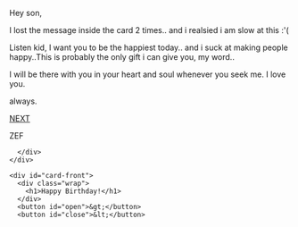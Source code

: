 <div id="card">
    <div id="card-inside">
      <div class="wrap">
        <p>Hey son,</p>
        <p>I lost the message inside the card 2 times.. and i realsied i am slow at this :'( </p>
        <p>Listen kid, I want you to be the happiest today.. and i suck at making people happy..This is probably the only gift i can give you, my word..</p>
        <p>I will be there with you in your heart and soul whenever you seek me.
          I love you.
        </p>
        <p>always.</p>
        <p><a href="http://pandey47.0fees.us/index4.html">NEXT</a></p>
        <p class="signed">ZEF</p>
        
      </div>
    </div>

    <div id="card-front">
      <div class="wrap">
        <h1>Happy Birthday!</h1>
      </div>
      <button id="open">&gt;</button>
      <button id="close">&lt;</button>

